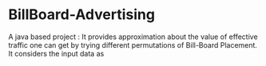 # BillBoard-Advertising
A java based project : It provides approximation about the value of effective traffic one can get by trying different permutations of Bill-Board Placement. It considers the input data as 
